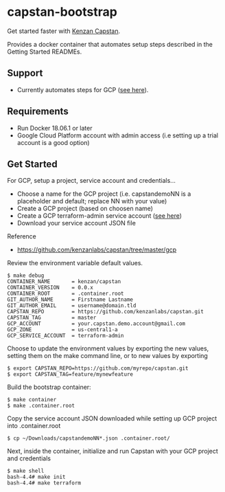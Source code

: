 # capstan-bootstrap

Get started faster with [Kenzan Capstan](https://github.com/kenzanlabs/capstan).

Provides a docker container that automates setup steps described in the Getting Started READMEs.

## Support

* Currently automates steps for GCP ([see here](https://github.com/kenzanlabs/capstan/tree/master/gcp)).

## Requirements

* Run Docker 18.06.1 or later
* Google Cloud Platform account with admin access (i.e setting up a trial account is a good option)

## Get Started

For GCP, setup a project, service account and credentials...

* Choose a name for the GCP project (i.e. capstandemoNN is a placeholder and default; replace NN with your value)
* Create a GCP project (based on choosen name)
* Create a GCP terraform-admin service account ([see here](https://github.com/kenzanlabs/capstan/tree/master/gcp)) 
* Download your service account JSON file

Reference

* https://github.com/kenzanlabs/capstan/tree/master/gcp

Review the environment variable default values.

```
$ make debug
CONTAINER_NAME       = kenzan/capstan
CONTAINER_VERSION    = 0.0.x
CONTAINER_ROOT       = .container.root
GIT_AUTHOR_NAME      = Firstname Lastname
GIT_AUTHOR_EMAIL     = username@domain.tld
CAPSTAN_REPO         = https://github.com/kenzanlabs/capstan.git
CAPSTAN_TAG          = master
GCP_ACCOUNT          = your.capstan.demo.account@gmail.com
GCP_ZONE             = us-central1-a
GCP_SERVICE_ACCOUNT  = terraform-admin
```

Choose to update the environment values by exporting the new values, setting them on the make command line, or to new values by exporting

```
$ export CAPSTAN_REPO=https://github.com/myrepo/capstan.git
$ export CAPSTAN_TAG=feature/mynewfeature
```

Build the bootstrap container:

```
$ make container
$ make .container.root
```

Copy the service account JSON downloaded while setting up GCP project into .container.root

```
$ cp ~/Downloads/capstandemoNN*.json .container.root/
```

Next, inside the container, initialize and run Capstan with your GCP project and credentials

```
$ make shell
bash-4.4# make init
bash-4.4# make terraform
```
